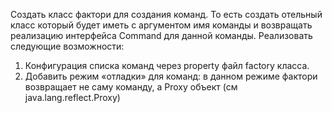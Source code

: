 Создать класс фактори для создания команд. То есть создать отельный класс который будет
иметь с аргументом имя команды и возвращать реализацию интерфейса Command для
данной команды. Реализовать следующие возможности:
1. Конфигурация списка команд через property файл factory класса. 
2. Добавить режим «отладки» для команд: в данном режиме фактори возвращает не саму
команду, а Proxy объект (см java.lang.reflect.Proxy) 
